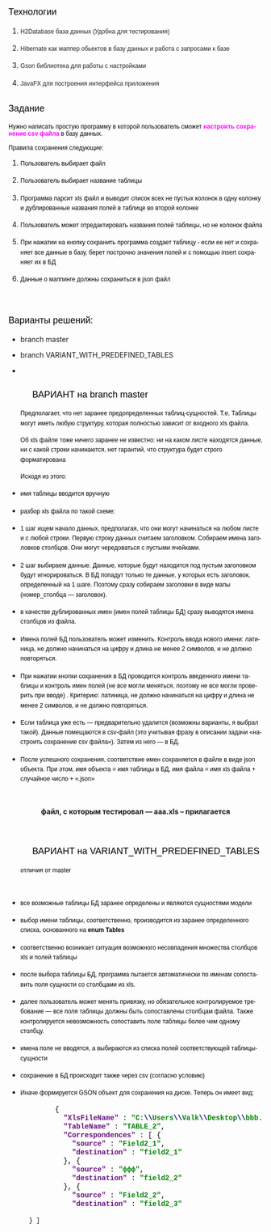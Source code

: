<HTML>

<BODY LANG="ru-RU" LINK="#000080" VLINK="#800000" DIR="LTR">
<H2 CLASS="western" STYLE="font-style: normal; font-weight: normal"><FONT COLOR="#000000"><FONT FACE="Arial"><FONT SIZE=4><SPAN STYLE="background: transparent">Технологии</SPAN></FONT></FONT></FONT></H2>
<OL>
	<LI><P STYLE="margin-bottom: 0cm; font-style: normal; font-weight: normal; line-height: 138%; widows: 1">
	<FONT COLOR="#222222"><FONT FACE="Arial"><FONT SIZE=2 STYLE="font-size: 9pt">H2Database
	база данных (Удобна для тестирования) </FONT></FONT></FONT>
	</P>
	<LI><P STYLE="margin-bottom: 0cm; font-style: normal; font-weight: normal; line-height: 138%; widows: 1">
	<FONT COLOR="#222222"><FONT FACE="Arial"><FONT SIZE=2 STYLE="font-size: 9pt">Hibernate
	как маппер обьектов в базу данных и работа с запросами к базе</FONT></FONT></FONT></P>
	<LI><P STYLE="margin-bottom: 0cm; font-style: normal; font-weight: normal; line-height: 138%; widows: 1">
	<FONT COLOR="#222222"><FONT FACE="Arial"><FONT SIZE=2 STYLE="font-size: 9pt">Gson
	библиотека для работы с настройками</FONT></FONT></FONT></P>
	<LI><P STYLE="margin-bottom: 0cm; font-style: normal; font-weight: normal; line-height: 138%; widows: 1">
	<FONT COLOR="#222222"><FONT FACE="Arial"><FONT SIZE=2 STYLE="font-size: 9pt">JavaFX
	для построения интерфейса приложения </FONT></FONT></FONT>
	</P>
</OL>
<H2 CLASS="western" STYLE="font-style: normal; font-weight: normal; widows: 1">
<FONT COLOR="#000000"><FONT FACE="Arial"><FONT SIZE=4><SPAN STYLE="background: transparent">Задание</SPAN></FONT></FONT></FONT></H2>
<P STYLE="font-style: normal; font-weight: normal; widows: 1"><FONT COLOR="#000000"><FONT FACE="Arial"><FONT SIZE=2 STYLE="font-size: 9pt"><SPAN STYLE="background: transparent">Нужно
написать простую программу в которой пользователь сможет <FONT COLOR="#ff00ff"><B>настроить
сохранение csv файла</B></FONT> в базу данных. </SPAN></FONT></FONT></FONT>
</P>
<P STYLE="font-style: normal; font-weight: normal; widows: 1"><FONT COLOR="#000000"><FONT FACE="Arial"><FONT SIZE=2 STYLE="font-size: 9pt"><SPAN STYLE="background: transparent">Правила
сохранения следующие: </SPAN></FONT></FONT></FONT>
</P>
<OL>
	<LI><P STYLE="margin-bottom: 0cm; background: transparent; font-style: normal; font-weight: normal; line-height: 138%; widows: 1">
	<FONT COLOR="#000000"><FONT FACE="Arial"><FONT SIZE=2 STYLE="font-size: 9pt"><SPAN STYLE="background: transparent">Пользователь
	выбирает файл</SPAN></FONT></FONT></FONT></P>
	<LI><P STYLE="margin-bottom: 0cm; background: transparent; font-style: normal; font-weight: normal; line-height: 138%; widows: 1">
	<FONT COLOR="#000000"><FONT FACE="Arial"><FONT SIZE=2 STYLE="font-size: 9pt"><SPAN STYLE="background: transparent">Пользователь
	выбирает название таблицы </SPAN></FONT></FONT></FONT>
	</P>
	<LI><P STYLE="margin-bottom: 0cm; background: transparent; font-style: normal; font-weight: normal; line-height: 138%; widows: 1">
	<FONT COLOR="#000000"><FONT FACE="Arial"><FONT SIZE=2 STYLE="font-size: 9pt"><SPAN STYLE="background: transparent">Программа
	парсит xls файл и выводит список всех не пустых колонок в одну
	колонку и дублированные названия полей в таблице во второй колонке </SPAN></FONT></FONT></FONT>
	</P>
	<LI><P STYLE="margin-bottom: 0cm; background: transparent; font-style: normal; font-weight: normal; line-height: 138%; widows: 1">
	<FONT COLOR="#000000"><FONT FACE="Arial"><FONT SIZE=2 STYLE="font-size: 9pt"><SPAN STYLE="background: transparent">Пользователь
	может отредактировать названия полей таблицы, но не колонок файла</SPAN></FONT></FONT></FONT></P>
	<LI><P STYLE="margin-bottom: 0cm; background: transparent; font-style: normal; font-weight: normal; line-height: 138%; widows: 1">
	<FONT COLOR="#000000"><FONT FACE="Arial"><FONT SIZE=2 STYLE="font-size: 9pt"><SPAN STYLE="background: transparent">При
	нажатии на кнопку сохранить программа создает таблицу - если ее нет
	и сохраняет все данные в базу, берет построчно значения полей и с
	помощью insert сохраняет их в БД</SPAN></FONT></FONT></FONT></P>
	<LI><P STYLE="margin-bottom: 0cm; background: transparent; font-style: normal; font-weight: normal; line-height: 138%; widows: 1">
	<FONT COLOR="#000000"><FONT FACE="Arial"><FONT SIZE=2 STYLE="font-size: 9pt"><SPAN STYLE="background: transparent">Данные
	о маппинге должны сохраниться в json файл</SPAN></FONT></FONT></FONT></P>
</OL>
<P STYLE="margin-bottom: 0cm"><BR>
</P>
<H2 CLASS="western" STYLE="font-style: normal; font-weight: normal; widows: 1">
<FONT COLOR="#000000"><FONT FACE="Arial"><FONT SIZE=4><SPAN STYLE="background: transparent">Варианты
решений:</SPAN></FONT></FONT></FONT></H2>
<UL>
	<LI><P STYLE="margin-bottom: 0cm"><SPAN LANG="en-US">branch</SPAN>
	<SPAN LANG="en-US">master</SPAN></P>
	<LI><P STYLE="margin-bottom: 0cm"><SPAN LANG="en-US">branch
	VARIANT_WITH_PREDEFINED_TABLES</SPAN> 
	</P>
	<LI><P STYLE="margin-bottom: 0cm"></P>
</UL>
<H2 CLASS="western" STYLE="margin-left: 1.25cm; font-style: normal; font-weight: normal; widows: 1">
<FONT COLOR="#000000"><FONT FACE="Arial"><FONT SIZE=4><SPAN STYLE="background: transparent"><SPAN LANG="ru-RU">ВАРИАНТ
на </SPAN><SPAN LANG="en-US">branch</SPAN> <SPAN LANG="en-US">master</SPAN></SPAN></FONT></FONT></FONT></H2>
<OL START=6>
	<P STYLE="margin-bottom: 0cm; background: transparent; font-style: normal; font-weight: normal; line-height: 138%; widows: 1">
	<FONT COLOR="#000000"><FONT FACE="Arial"><FONT SIZE=2 STYLE="font-size: 9pt"><SPAN STYLE="background: transparent">Предполагает,
	что нет заранее предопределенных таблиц-сущностей. Т.е. Таблицы
	могут иметь любую структуру, которая полностью зависит от входного
	<SPAN LANG="en-US">xls </SPAN><SPAN LANG="ru-RU">файла. </SPAN></SPAN></FONT></FONT></FONT>
	</P>
	<P STYLE="margin-bottom: 0cm; background: transparent; font-style: normal; font-weight: normal; line-height: 138%; widows: 1">
	<FONT COLOR="#000000"><FONT FACE="Arial"><FONT SIZE=2 STYLE="font-size: 9pt"><SPAN STYLE="background: transparent"><SPAN LANG="ru-RU">Об
	</SPAN><SPAN LANG="en-US">xls </SPAN><SPAN LANG="ru-RU">файле тоже
	ничего заранее не известно: ни на каком листе находятся данные, ни с
	какой строки начинаются, нет гарантий, что структура будет строго
	форматирована</SPAN></SPAN></FONT></FONT></FONT></P>
	<P STYLE="margin-bottom: 0cm; background: transparent; font-style: normal; font-weight: normal; line-height: 138%; widows: 1">
	<FONT COLOR="#000000"><FONT FACE="Arial"><FONT SIZE=2 STYLE="font-size: 9pt"><SPAN STYLE="background: transparent"><SPAN LANG="ru-RU">Исходя
	из этого:</SPAN></SPAN></FONT></FONT></FONT></P>
</OL>
<UL>
	<LI><P STYLE="margin-bottom: 0cm; background: transparent; font-style: normal; font-weight: normal; line-height: 138%; widows: 1">
	<FONT COLOR="#000000"><FONT FACE="Arial"><FONT SIZE=2 STYLE="font-size: 9pt"><SPAN STYLE="background: transparent"><SPAN LANG="ru-RU">имя
	таблицы вводится вручную</SPAN></SPAN></FONT></FONT></FONT></P>
	<LI><P STYLE="margin-bottom: 0cm; background: transparent; font-style: normal; font-weight: normal; line-height: 138%; widows: 1">
	<FONT COLOR="#000000"><FONT FACE="Arial"><FONT SIZE=2 STYLE="font-size: 9pt"><SPAN STYLE="background: transparent"><SPAN LANG="ru-RU">разбор
	</SPAN><SPAN LANG="en-US">xls </SPAN><SPAN LANG="ru-RU">файла по
	такой схеме: </SPAN></SPAN></FONT></FONT></FONT>
	</P>
	<LI><P STYLE="margin-bottom: 0cm; background: transparent; font-style: normal; font-weight: normal; line-height: 138%; widows: 1">
	<FONT COLOR="#000000"><FONT FACE="Arial"><FONT SIZE=2 STYLE="font-size: 9pt"><SPAN STYLE="background: transparent"><SPAN LANG="ru-RU">1
	шаг ищем начало данных, предполагая, что они могут начинаться на
	любом листе и с любой строки. Первую строку данных считаем
	заголовком. Собираем имена заголовков столбцов. Они могут
	чередоваться с пустыми ячейками. </SPAN></SPAN></FONT></FONT></FONT>
	</P>
	<LI><P STYLE="margin-bottom: 0cm; background: transparent; font-style: normal; font-weight: normal; line-height: 138%; widows: 1">
	<FONT COLOR="#000000"><FONT FACE="Arial"><FONT SIZE=2 STYLE="font-size: 9pt"><SPAN STYLE="background: transparent"><SPAN LANG="ru-RU">2
	шаг выбираем данные. Данные, которые будут находится под пустым
	заголовком будут игнорироваться. В БД попадут только те данные,  у
	которых есть заголовок, определенный на 1 шаге. Поэтому сразу
	собираем заголовки в виде мапы (номер_столбца &mdash; заголовок).</SPAN></SPAN></FONT></FONT></FONT></P>
	<LI><P STYLE="margin-bottom: 0cm; background: transparent; font-style: normal; font-weight: normal; line-height: 138%; widows: 1">
	<FONT COLOR="#000000"><FONT FACE="Arial"><FONT SIZE=2 STYLE="font-size: 9pt"><SPAN STYLE="background: transparent"><SPAN LANG="ru-RU">в
	качестве дублированных имен (имен полей таблицы БД) сразу выводятся
	имена столбцов  из файла. </SPAN></SPAN></FONT></FONT></FONT>
	</P>
	<LI><P STYLE="margin-bottom: 0cm; background: transparent; font-style: normal; font-weight: normal; line-height: 138%; widows: 1">
	<FONT COLOR="#000000"><FONT FACE="Arial"><FONT SIZE=2 STYLE="font-size: 9pt"><SPAN STYLE="background: transparent"><SPAN LANG="ru-RU">Имена
	полей БД пользователь может изменить. Контроль ввода нового имени:
	латиница, не должно начинаться на цифру и длина не менее 2 символов,
	и не должно повторяться. </SPAN></SPAN></FONT></FONT></FONT>
	</P>
	<LI><P STYLE="margin-bottom: 0cm; background: transparent; font-style: normal; font-weight: normal; line-height: 138%; widows: 1">
	<FONT COLOR="#000000"><FONT FACE="Arial"><FONT SIZE=2 STYLE="font-size: 9pt"><SPAN STYLE="background: transparent"><SPAN LANG="ru-RU">При
	нажатии кнопки сохранения в БД проводится контроль введенного имени
	таблицы и контроль имен полей (не все могли меняться, поэтому не все
	могли проверить при вводе) . Критерию: латиница, не должно
	начинаться на цифру и длина не менее 2 символов, и не должно
	повторяться. </SPAN></SPAN></FONT></FONT></FONT>
	</P>
	<LI><P STYLE="margin-bottom: 0cm; background: transparent; font-style: normal; font-weight: normal; line-height: 138%; widows: 1">
	<FONT COLOR="#000000"><FONT FACE="Arial"><FONT SIZE=2 STYLE="font-size: 9pt"><SPAN STYLE="background: transparent"><SPAN LANG="ru-RU">Если
	таблица уже есть &mdash; предварительно удалится (возможны варианты,
	я выбрал такой). Данные помещаются в csv-файл (это учитывая фразу в
	описании задачи &laquo;настроить сохранение csv файла&raquo;). Затем
	из него &mdash; в БД.</SPAN></SPAN></FONT></FONT></FONT></P>
	<LI><P STYLE="margin-bottom: 0cm; background: transparent; font-style: normal; font-weight: normal; line-height: 138%; widows: 1">
	<FONT COLOR="#000000"><FONT FACE="Arial"><FONT SIZE=2 STYLE="font-size: 9pt"><SPAN STYLE="background: transparent"><SPAN LANG="ru-RU">После
	успешного сохранения, соответствие имен сохраняется в файле в виде
	json объекта. При этом, имя объекта = имя таблицы в БД, имя файла =
	имя xls файла + случайное число + &laquo;.json&raquo;</SPAN></SPAN></FONT></FONT></FONT></P>
</UL>
<P STYLE="margin-bottom: 0cm"><BR>
</P>
<P ALIGN=CENTER STYLE="margin-bottom: 0cm"><B>файл, с которым
тестировал &mdash; <SPAN LANG="en-US">aaa.xls &ndash; </SPAN><SPAN LANG="ru-RU">прилагается</SPAN></B></P>
<P ALIGN=CENTER STYLE="margin-bottom: 0cm"><BR>
</P>
<H2 CLASS="western" STYLE="margin-left: 1.25cm; font-style: normal; font-weight: normal; widows: 1">
<FONT COLOR="#000000"><FONT FACE="Arial"><FONT SIZE=4><SPAN STYLE="background: transparent"><SPAN LANG="ru-RU">ВАРИАНТ
на </SPAN><SPAN LANG="en-US">VARIANT_WITH_PREDEFINED_TABLES</SPAN><SPAN LANG="ru-RU">
</SPAN></SPAN></FONT></FONT></FONT>
</H2>
<OL START=6>
	<P STYLE="margin-bottom: 0cm; background: transparent; font-style: normal; font-weight: normal; line-height: 138%; widows: 1">
	<FONT COLOR="#000000"><FONT FACE="Arial"><FONT SIZE=2 STYLE="font-size: 9pt"><SPAN STYLE="background: transparent"><SPAN LANG="ru-RU">отличия
	от master</SPAN></SPAN></FONT></FONT></FONT></P>
</OL>
<P ALIGN=CENTER STYLE="margin-bottom: 0cm"><BR>
</P>
<UL>
	<LI><P STYLE="margin-bottom: 0cm; background: transparent; font-style: normal; font-weight: normal; line-height: 138%; widows: 1">
	<FONT COLOR="#000000"><FONT FACE="Arial"><FONT SIZE=2 STYLE="font-size: 9pt"><SPAN STYLE="background: transparent">все
	возможные таблицы БД заранее определены и являются сущностями модели</SPAN></FONT></FONT></FONT></P>
	<LI><P STYLE="margin-bottom: 0cm; background: transparent; font-style: normal; font-weight: normal; line-height: 138%; widows: 1">
	<FONT COLOR="#000000"><FONT FACE="Arial"><FONT SIZE=2 STYLE="font-size: 9pt"><SPAN STYLE="background: transparent">выбор
	имени таблицы, соответственно, производится из заранее определенного
	списка, основанного на<B>&nbsp;enum&nbsp;Tables</B></SPAN></FONT></FONT></FONT></P>
	<LI><P STYLE="margin-bottom: 0cm; background: transparent; font-style: normal; font-weight: normal; line-height: 138%; widows: 1">
	<FONT COLOR="#000000"><FONT FACE="Arial"><FONT SIZE=2 STYLE="font-size: 9pt"><SPAN STYLE="background: transparent">соответственно
	возникает ситуация возможного несовпадения множества столбцов xls и
	полей таблицы</SPAN></FONT></FONT></FONT></P>
	<LI><P STYLE="margin-bottom: 0cm; background: transparent; font-style: normal; font-weight: normal; line-height: 138%; widows: 1">
	<FONT COLOR="#000000"><FONT FACE="Arial"><FONT SIZE=2 STYLE="font-size: 9pt"><SPAN STYLE="background: transparent">после
	выбора таблицы БД, программа пытается автоматически по именам
	сопоставить поля сущности со столбцами из xls.</SPAN></FONT></FONT></FONT></P>
	<LI><P STYLE="margin-bottom: 0cm; background: transparent; font-style: normal; font-weight: normal; line-height: 138%; widows: 1">
	<FONT COLOR="#000000"><FONT FACE="Arial"><FONT SIZE=2 STYLE="font-size: 9pt"><SPAN STYLE="background: transparent">далее
	пользователь может менять привязку, но обязательное контролируемое
	требование &mdash; все поля таблицы должны быть сопоставлены
	столбцам файла. Также контролируется невозможность сопоставить поле
	таблицы более чем одному столбцу.</SPAN></FONT></FONT></FONT></P>
	<LI><P STYLE="margin-bottom: 0cm; background: transparent; font-style: normal; font-weight: normal; line-height: 138%; widows: 1">
	<FONT COLOR="#000000"><FONT FACE="Arial"><FONT SIZE=2 STYLE="font-size: 9pt"><SPAN STYLE="background: transparent">имена
	поле не вводятся, а выбираются из списка полей соответствующей
	таблицы-сущности</SPAN></FONT></FONT></FONT></P>
	<LI><P STYLE="margin-bottom: 0cm; background: transparent; font-style: normal; font-weight: normal; line-height: 138%; widows: 1">
	<FONT COLOR="#000000"><FONT FACE="Arial"><FONT SIZE=2 STYLE="font-size: 9pt"><SPAN STYLE="background: transparent">сохранение
	в БД происходит также через csv (согласно условию)</SPAN></FONT></FONT></FONT></P>
	<LI><P STYLE="margin-bottom: 0cm; background: transparent; font-style: normal; font-weight: normal; line-height: 138%; widows: 1">
	<FONT COLOR="#000000"><FONT FACE="Arial"><FONT SIZE=2 STYLE="font-size: 9pt"><SPAN STYLE="background: transparent">Иначе
	формируется GSON объект для сохранения на диске. Теперь он имеет
	вид:</SPAN></FONT></FONT></FONT></P>
</UL>
<PRE STYLE="margin-left: 2.44cm"><FONT COLOR="#000000"><FONT FACE="Courier New">{</FONT></FONT>
<FONT COLOR="#000000">  <FONT COLOR="#660e7a"><FONT FACE="Courier New"><B>&quot;XlsFileName&quot; </B></FONT></FONT><FONT FACE="Courier New">: </FONT><FONT COLOR="#008000"><FONT FACE="Courier New"><B>&quot;C:</B></FONT></FONT><FONT COLOR="#000080"><FONT FACE="Courier New"><B>\\</B></FONT></FONT><FONT COLOR="#008000"><FONT FACE="Courier New"><B>Users</B></FONT></FONT><FONT COLOR="#000080"><FONT FACE="Courier New"><B>\\</B></FONT></FONT><FONT COLOR="#008000"><FONT FACE="Courier New"><B>Valk</B></FONT></FONT><FONT COLOR="#000080"><FONT FACE="Courier New"><B>\\</B></FONT></FONT><FONT COLOR="#008000"><FONT FACE="Courier New"><B>Desktop</B></FONT></FONT><FONT COLOR="#000080"><FONT FACE="Courier New"><B>\\</B></FONT></FONT><FONT COLOR="#008000"><FONT FACE="Courier New"><B>bbb.xls&quot;</B></FONT></FONT><FONT FACE="Courier New">,</FONT></FONT>
<FONT COLOR="#000000">  <FONT COLOR="#660e7a"><FONT FACE="Courier New"><B>&quot;TableName&quot; </B></FONT></FONT><FONT FACE="Courier New">: </FONT><FONT COLOR="#008000"><FONT FACE="Courier New"><B>&quot;TABLE_2&quot;</B></FONT></FONT><FONT FACE="Courier New">,</FONT></FONT>
<FONT COLOR="#000000">  <FONT COLOR="#660e7a"><FONT FACE="Courier New"><B>&quot;Correspondences&quot; </B></FONT></FONT><FONT FACE="Courier New">: [ {</FONT></FONT>
<FONT COLOR="#000000">    <FONT COLOR="#660e7a"><FONT FACE="Courier New"><B>&quot;source&quot; </B></FONT></FONT><FONT FACE="Courier New">: </FONT><FONT COLOR="#008000"><FONT FACE="Courier New"><B>&quot;Field2_1&quot;</B></FONT></FONT><FONT FACE="Courier New">,</FONT></FONT>
<FONT COLOR="#000000">    <FONT COLOR="#660e7a"><FONT FACE="Courier New"><B>&quot;destination&quot; </B></FONT></FONT><FONT FACE="Courier New">: </FONT><FONT COLOR="#008000"><FONT FACE="Courier New"><B>&quot;field2_1&quot;</B></FONT></FONT></FONT>
<FONT COLOR="#000000"><FONT COLOR="#008000">  </FONT><FONT FACE="Courier New">}, {</FONT></FONT>
<FONT COLOR="#000000">    <FONT COLOR="#660e7a"><FONT FACE="Courier New"><B>&quot;source&quot; </B></FONT></FONT><FONT FACE="Courier New">: </FONT><FONT COLOR="#008000"><FONT FACE="Courier New"><B>&quot;ффф&quot;</B></FONT></FONT><FONT FACE="Courier New">,</FONT></FONT>
<FONT COLOR="#000000">    <FONT COLOR="#660e7a"><FONT FACE="Courier New"><B>&quot;destination&quot; </B></FONT></FONT><FONT FACE="Courier New">: </FONT><FONT COLOR="#008000"><FONT FACE="Courier New"><B>&quot;field2_2&quot;</B></FONT></FONT></FONT>
<FONT COLOR="#000000"><FONT COLOR="#008000">  </FONT><FONT FACE="Courier New">}, {</FONT></FONT>
<FONT COLOR="#000000">    <FONT COLOR="#660e7a"><FONT FACE="Courier New"><B>&quot;source&quot; </B></FONT></FONT><FONT FACE="Courier New">: </FONT><FONT COLOR="#008000"><FONT FACE="Courier New"><B>&quot;Field2_2&quot;</B></FONT></FONT><FONT FACE="Courier New">,</FONT></FONT>
<FONT COLOR="#000000">    <FONT COLOR="#660e7a"><FONT FACE="Courier New"><B>&quot;destination&quot; </B></FONT></FONT><FONT FACE="Courier New">: </FONT><FONT COLOR="#008000"><FONT FACE="Courier New"><B>&quot;field2_3&quot;</B></FONT></FONT></FONT></PRE>
<UL>
	<PRE STYLE="background: transparent; font-style: normal; font-weight: normal; line-height: 138%; widows: 1"><FONT COLOR="#000000"><SPAN STYLE="background: transparent"><FONT COLOR="#008000">  </FONT><FONT FACE="Arial"><FONT SIZE=2 STYLE="font-size: 9pt"><FONT FACE="Courier New">} ]</FONT></SPAN></FONT></FONT></FONT></PRE>
</UL>
</BODY>
</HTML>

